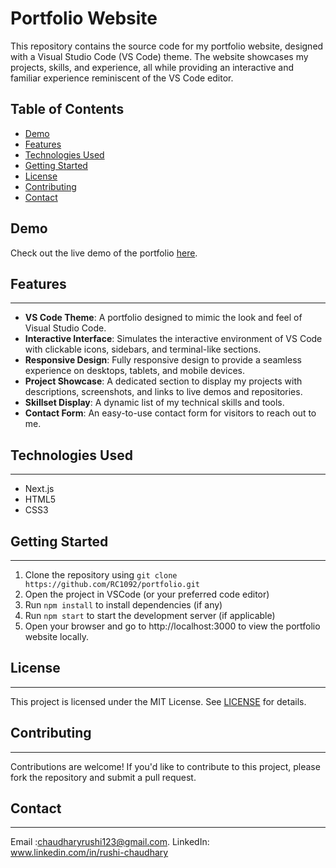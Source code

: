 # Portfolio Website

This repository contains the source code for my portfolio website, designed with a Visual Studio Code (VS Code) theme. The website showcases my projects, skills, and experience, all while providing an interactive and familiar experience reminiscent of the VS Code editor.

## Table of Contents

- [Demo](#demo)
- [Features](#features)
- [Technologies Used](#technologies-used)
- [Getting Started](#getting-started)
- [License](#license)
- [Contributing](#contributing)
- [Contact](#contact)


## Demo

Check out the live demo of the portfolio [here](https://www.rushichaudhary.com).

## Features
------------

- **VS Code Theme**: A portfolio designed to mimic the look and feel of Visual Studio Code.
- **Interactive Interface**: Simulates the interactive environment of VS Code with clickable icons, sidebars, and terminal-like sections.
- **Responsive Design**: Fully responsive design to provide a seamless experience on desktops, tablets, and mobile devices.
- **Project Showcase**: A dedicated section to display my projects with descriptions, screenshots, and links to live demos and repositories.
- **Skillset Display**: A dynamic list of my technical skills and tools.
- **Contact Form**: An easy-to-use contact form for visitors to reach out to me.

## Technologies Used
--------------------

* Next.js
* HTML5
* CSS3 



## Getting Started
-------------------

1. Clone the repository using `git clone https://github.com/RC1092/portfolio.git`
2. Open the project in VSCode (or your preferred code editor)
3. Run `npm install` to install dependencies (if any)
4. Run `npm start` to start the development server (if applicable)
5. Open your browser and go to http://localhost:3000 to view the portfolio website locally.

## License
---------

This project is licensed under the MIT License. See [LICENSE](LICENSE) for details.

## Contributing
--------------

Contributions are welcome! If you'd like to contribute to this project, please fork the repository and submit a pull request.


## Contact
---------

Email :chaudharyrushi123@gmail.com.
LinkedIn: www.linkedin.com/in/rushi-chaudhary


